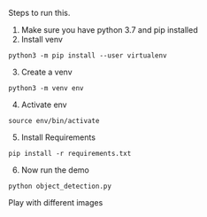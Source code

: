 Steps to run this.

1. Make sure you have python 3.7 and pip installed
2. Install venv
```
python3 -m pip install --user virtualenv
```
3. Create a venv
```
python3 -m venv env
```
4. Activate env
```
source env/bin/activate
```
5. Install Requirements
```
pip install -r requirements.txt
```
6. Now run the demo
```
python object_detection.py
```

Play with different images
